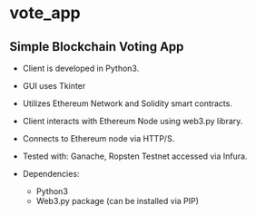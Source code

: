 # vote_app
## Simple Blockchain Voting App

* Client is developed in Python3.
* GUI uses Tkinter

* Utilizes Ethereum Network and Solidity smart contracts.
* Client interacts with Ethereum Node using web3.py library.
* Connects to Ethereum node via HTTP/S.
* Tested with: Ganache, Ropsten Testnet accessed via Infura.

* Dependencies:
  * Python3
  * Web3.py package (can be installed via PIP)
